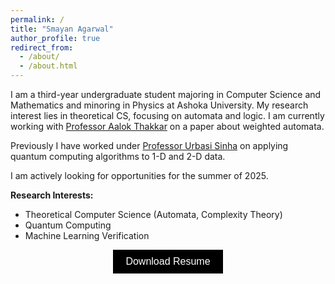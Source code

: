 ```yaml
---
permalink: /
title: "Smayan Agarwal"
author_profile: true
redirect_from: 
  - /about/
  - /about.html
---
```


I am a third-year undergraduate student majoring in Computer Science and Mathematics and minoring in Physics at Ashoka University. My research interest lies in theoretical CS, focusing on automata and logic. I am currently working with [Professor Aalok Thakkar](https://www.ashoka.edu.in/profile/aalok-thakkar/) on a paper about weighted automata. 

Previously I have worked under [Professor Urbasi Sinha](https://en.wikipedia.org/wiki/Urbasi_Sinha) on applying quantum computing algorithms to 1-D and 2-D data.

I am actively looking for opportunities for the summer of 2025.


**Research Interests:**
- Theoretical Computer Science (Automata, Complexity Theory)
- Quantum Computing
- Machine Learning Verification


<p align="center">
  <a href="files/Smayan Agarwal Resume H2 2024.pdf" download>
      <button style="background-color:#000000; color:white; border:none; padding:10px 20px; font-size:16px; cursor:pointer;">
          Download Resume
      </button>
  </a>
</p>
